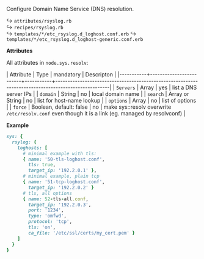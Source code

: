 Configure Domain Name Service (DNS) resolution.

↪ `attributes/rsyslog.rb`  
↪ `recipes/rsyslog.rb`  
↪ `templates/*/etc_rsyslog.d_loghost.conf.erb`
↪ `templates/*/etc_rsyslog.d_loghost-generic.conf.erb`  

**Attributes**

All attributes in `node.sys.resolv`:

| Attribute | Type                    | mandatory | Descripton                                                                                         |
|-----------+-------------------------+-----------+----------------------------------------------------------------------------------------------------|
| `Servers` | Array                   | yes       | list a DNS server IPs                                                                              |
| `domain`  | String                  | no        | local domain name                                                                                  |
| `search`  | Array or String         | no        | list for host-name lookup                                                                          |
| `options` | Array                   | no        | list of options                                                                                    |
| `force`   | Boolean, default: false | no        | make sys::resolv overwrite `/etc/resolv.conf` even though it is a link (eg. managed by resolvconf) |


**Example**

```ruby
sys: {
  rsylog: {
    loghosts: [
      # minimal example with tls:
      { name: '50-tls-loghost.conf',
        tls: true,
        target_ip: '192.2.0.1' },
      # minimal example, plain tcp
      { name: '51-tcp-loghost.conf',
        target_ip: '192.2.0.2' }
      # tls, all options
      { name: 52-tls-all.conf,
        target_ip: '192.2.0.3',
        port: '1234',
        type: 'omfwd',
        protocol: 'tcp',
        tls: 'on',
        ca_file: '/etc/ssl/certs/my_cert.pem' }
    ]
  }
}
```
